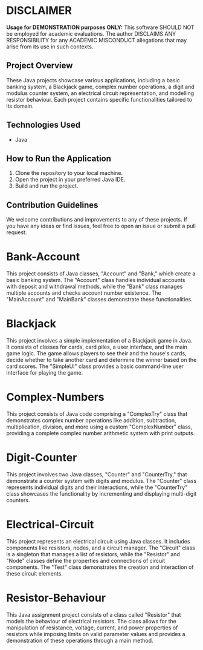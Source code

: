 # DISCLAIMER
**Usage for DEMONSTRATION purposes ONLY:**
This software SHOULD NOT be employed for academic evaluations. The author DISCLAIMS ANY RESPONSIBILITY for any ACADEMIC MISCONDUCT allegations that may arise from its use in such contexts.

## Project Overview
These Java projects showcase various applications, including a basic banking system, a Blackjack game, complex number operations, a digit and modulus counter system, an electrical circuit representation, and modelling resistor behaviour. Each project contains specific functionalities tailored to its domain.

## Technologies Used
- Java

## How to Run the Application
1. Clone the repository to your local machine.
2. Open the project in your preferred Java IDE.
3. Build and run the project.

## Contribution Guidelines
We welcome contributions and improvements to any of these projects. If you have any ideas or find issues, feel free to open an issue or submit a pull request.

# Bank-Account
This project consists of Java classes, "Account" and "Bank," which create a basic banking system. The "Account" class handles individual accounts with deposit and withdrawal methods, while the "Bank" class manages multiple accounts and checks account number existence. The "MainAccount" and "MainBank" classes demonstrate these functionalities.

# Blackjack
This project involves a simple implementation of a Blackjack game in Java. It consists of classes for cards, card piles, a user interface, and the main game logic. The game allows players to see their and the house's cards, decide whether to take another card and determine the winner based on the card scores. The "SimpleUI" class provides a basic command-line user interface for playing the game.

# Complex-Numbers
This project consists of Java code comprising a "ComplexTry" class that demonstrates complex number operations like addition, subtraction, multiplication, division, and more using a custom "ComplexNumber" class, providing a complete complex number arithmetic system with print outputs.

# Digit-Counter
This project involves two Java classes, "Counter" and "CounterTry," that demonstrate a counter system with digits and modulus. The "Counter" class represents individual digits and their interactions, while the "CounterTry" class showcases the functionality by incrementing and displaying multi-digit counters.

# Electrical-Circuit
This project represents an electrical circuit using Java classes. It includes components like resistors, nodes, and a circuit manager. The "Circuit" class is a singleton that manages a list of resistors, while the "Resistor" and "Node" classes define the properties and connections of circuit components. The "Test" class demonstrates the creation and interaction of these circuit elements.

# Resistor-Behaviour
This Java assignment project consists of a class called "Resistor" that models the behaviour of electrical resistors. The class allows for the manipulation of resistance, voltage, current, and power properties of resistors while imposing limits on valid parameter values and provides a demonstration of these operations through a main method.
